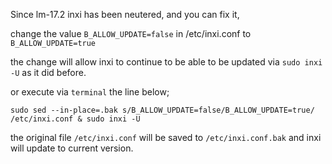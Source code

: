 Since lm-17.2 inxi has been neutered, and you can fix it, 

change the value `B_ALLOW_UPDATE=false` in /etc/inxi.conf to `B_ALLOW_UPDATE=true` 

the change will allow inxi to continue to be able to be updated via `sudo inxi -U` as it did before.

or execute via `terminal` the line below;

`sudo sed --in-place=.bak s/B_ALLOW_UPDATE=false/B_ALLOW_UPDATE=true/ /etc/inxi.conf & sudo inxi -U`

the original file  `/etc/inxi.conf` will be saved to `/etc/inxi.conf.bak` and inxi will update to current version.
